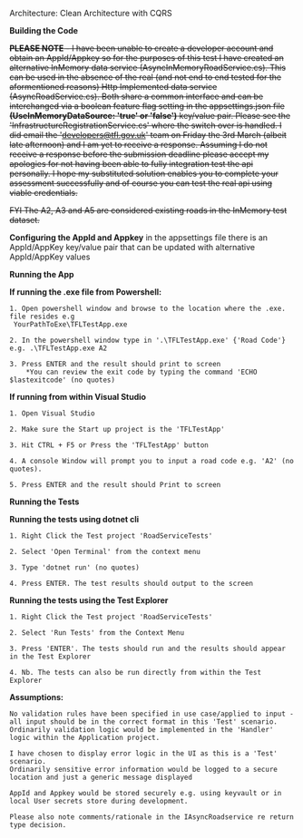 Architecture:
Clean Architecture with CQRS

**Building the Code**

<strike>**PLEASE NOTE** - I have been unable to create a developer account and obtain an AppId/Appkey so for the purposes of this test I have created an alternative 
InMemory data service (AsyncInMemoryRoadService.cs). This can be used in the absence of the real (and not end to end tested for the aformentioned reasons) 
Http Implemented data service (AsyncRoadService.cs). Both share a common interface and can be interchanged via a boolean feature flag setting in the appsettings.json file
**(UseInMemoryDataSource: 'true' or 'false')** key/value pair. Please see the 'InfrastructureRegistrationService.cs' where the switch over
is handled. I did email the 'developers@tfl.gov.uk' team on Friday the 3rd March (albeit late afternoon) and I am yet to receive a response.
Assuming I do not receive a response before the submission deadline please accept my apologies for not having been able to fully integration test the api personally.
I hope my substituted solution enables you to complete your assessment successfully and of course you can test the real api using viable credentials.

FYI The A2, A3 and A5 are considered existing roads in the InMemory test dataset.</strike>


**Configuring the AppId and Appkey**
in the appsettings file there is an AppId/AppKey key/value pair that can be updated with alternative AppId/AppKey values

**Running the App**

**If running the .exe file from Powershell:**

	1. Open powershell window and browse to the location where the .exe. file resides e.g
	 YourPathToExe\TFLTestApp.exe

	2. In the powershell window type in '.\TFLTestApp.exe' {'Road Code'} e.g. .\TFLTestApp.exe A2

	3. Press ENTER and the result should print to screen
		*You can review the exit code by typing the command 'ECHO $lastexitcode' (no quotes)

**If running from within Visual Studio**

	1. Open Visual Studio

	2. Make sure the Start up project is the 'TFLTestApp'

	3. Hit CTRL + F5 or Press the 'TFLTestApp' button

	4. A console Window will prompt you to input a road code e.g. 'A2' (no quotes).

	5. Press ENTER and the result should Print to screen


**Running the Tests**

**Running the tests using dotnet cli**

	1. Right Click the Test project 'RoadServiceTests'

	2. Select 'Open Terminal' from the context menu

	3. Type 'dotnet run' (no quotes)

	4. Press ENTER. The test results should output to the screen

**Running the tests using the Test Explorer**

	1. Right Click the Test project 'RoadServiceTests'

	2. Select 'Run Tests' from the Context Menu

	3. Press 'ENTER'. The tests should run and the results should appear in the Test Explorer

	4. Nb. The tests can also be run directly from within the Test Explorer




**Assumptions:**

	No validation rules have been specified in use case/applied to input - all input should be in the correct format in this 'Test' scenario. 
	Ordinarily validation logic would be implemented in the 'Handler' logic within the Application project.

	I have chosen to display error logic in the UI as this is a 'Test' scenario.
	Ordinarily sensitive error information would be logged to a secure location and just a generic message displayed

	AppId and Appkey would be stored securely e.g. using keyvault or in local User secrets store during development.

	Please also note comments/rationale in the IAsyncRoadservice re return type decision.

